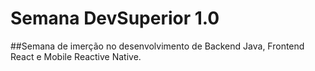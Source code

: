 # Semana DevSuperior 1.0

##Semana de imerção no desenvolvimento de Backend Java, Frontend React e Mobile Reactive Native.
